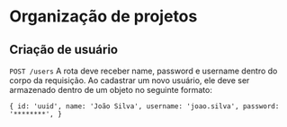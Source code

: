 # Organização de projetos

## Criação de usuário

`POST /users`
  A rota deve receber name, password e username dentro do corpo da requisição. Ao cadastrar um novo usuário, ele deve ser armazenado dentro de um objeto no seguinte formato:

``
{
id: 'uuid',
name: 'João Silva',
username: 'joao.silva',
password: '********',
}
``
